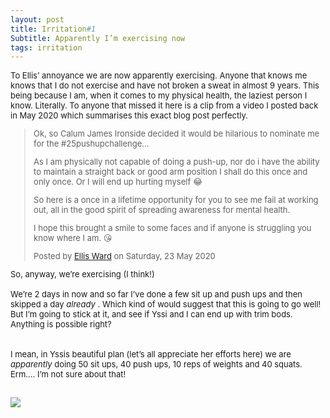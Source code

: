 ```yaml
---
layout: post
title: Irritation#1
Subtitle: Apparently I’m exercising now
tags: irritation
---
```


<div class="text-left">
<div class="boxed">
  <font size="2">

To Ellis’ annoyance we are now apparently exercising. Anyone that knows me knows that I do not exercise and have not broken a sweat in almost 9 years. This being because I am, when it comes to my physical health, the laziest person I know. Literally. To anyone that missed it here is a clip from a video I posted back in May 2020 which summarises this exact blog post perfectly.
   
<div class="fb-video" data-href="https://www.facebook.com/100005744015980/videos/1362999067234881/" data-width="500" data-show-text="false"><blockquote cite="https://developers.facebook.com/ellis.ward.161/videos/1362999067234881/" class="fb-xfbml-parse-ignore"><a href="https://developers.facebook.com/ellis.ward.161/videos/1362999067234881/"></a><p>Ok, so Calum James Ironside decided it would be hilarious to nominate me for the #25pushupchallenge... 

As I am physically not capable of doing a push-up, nor do i have the ability to maintain a straight back or good arm position I shall do this once and only once. Or I will end up hurting myself 😂 

So here is a once in a lifetime opportunity for you to see me fail at working out, all in the good spirit of spreading awareness for mental health.

I hope this brought a smile to some faces and if anyone is struggling you know where I am. 😘</p>Posted by <a href="https://www.facebook.com/ellis.ward.161">Ellis Ward</a> on Saturday, 23 May 2020</blockquote></div> 
   
 
So, anyway, we’re exercising (I think!)<br>
<br>
We’re 2 days in now and so far I’ve done a few sit up and push ups and then skipped a day <i> already </i>. Which kind of would suggest that this is going to go well! But I’m going to stick at it, and see if Yssi and I can end up with trim bods. Anything is possible right?  
<br><br>
I mean, in Yssis beautiful plan (let’s all appreciate her efforts here) we are <i>apparently</i> doing 50 sit ups, 40 push ups, 10 reps of weights and 40 squats. Erm…. I’m not sure about that! 

<div class="text-center">
  <br/>
  <img src="{{ site.baseurl }}/img/20210707julyplan.png"/>
</div><br>


</font>
